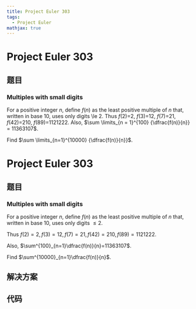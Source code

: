 ```yaml
---
title: Project Euler 303
tags:
  - Project Euler
mathjax: true
---
```

<escape><!-- more --></escape>
    
# Project Euler 303
## 题目
### Multiples with small digits



For a positive integer <var>n</var>, define <var>f</var>(<var>n</var>) as the least positive multiple of <var>n</var> that, written in base 10, uses only digits \le 2.
Thus <var>f</var>(2)=2, <var>f</var>(3)=12, <var>f</var>(7)=21, <var>f</var>(42)=210, <var>f</var>(89)=1121222.
Also, $\sum \limits_{n = 1}^{100} {\dfrac{f(n)}{n}} = 11363107$.

Find $\sum \limits_{n=1}^{10000} {\dfrac{f(n)}{n}}$.




# Project Euler 303
## 题目
### Multiples with small digits

For a positive integer $n$, define $f(n)$ as the least positive multiple of $n$ that, written in base $10$, uses only digits $\le 2$.

Thus $f(2)=2, f(3)=12, f(7)=21, f(42)=210, f(89)=1121222$.

Also, $\sum^{100}_{n=1}\dfrac{f(n)}{n}=11363107$.

Find $\sum^{10000}_{n=1}\dfrac{f(n)}{n}$.


## 解决方案


## 代码


